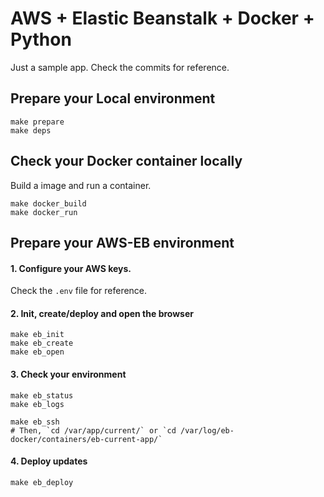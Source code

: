 # AWS + Elastic Beanstalk + Docker + Python

Just a sample app. Check the commits for reference.

## Prepare your Local environment

    make prepare
    make deps


## Check your Docker container locally

Build a image and run a container.

    make docker_build
    make docker_run


## Prepare your AWS-EB environment

#### 1. Configure your AWS keys. 

Check the `.env` file for reference.

#### 2. Init, create/deploy and open the browser

    make eb_init
    make eb_create
    make eb_open

#### 3. Check your environment

    make eb_status
    make eb_logs

    make eb_ssh
    # Then, `cd /var/app/current/` or `cd /var/log/eb-docker/containers/eb-current-app/`

#### 4. Deploy updates

    make eb_deploy
